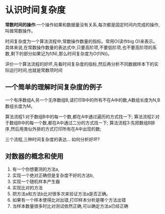 # 认识时间复杂度

**常数时间的操作**:一个操作如果和数据量没有关系,每次都是固定时间内完成的操作,叫做常数操作。

时间复杂度为一个算法流程中,常数操作数量的指标。常用O(读作big O)来表示。具体来说,在常数操作数量的表达式中,只要高阶项,不要低阶项,也不要高阶项的系数,剩下的部分如果记为f(N),那么时间复杂度为O(f(N))。

评价一个算法流程的好坏,先看时间复杂度的指标,然后再分析不同数据样本下的实际运行时间,也就是常数项时间


## 一个简单的理解时间复杂度的例子

一个有序数组A,另一个无序数组B,请打印B中的所有不在A中的数,A数组长度为N,B数组长度为M。

算法流程1:对于数组B中的每一个数,都在A中通过遍历的方式找一下;
算法流程2:对于数组B中的每一个数,都在A中通过二分的方式找一下;
算法流程3:先把数组B排序,然后用类似外排的方式打印所有在A中出现的数;

三个流程,三种时间复杂度的表达...
如何分析好坏?



## 对数器的概念和使用
1. 有一个你想要测的方法a,
2. 实现一个绝对正确但是复杂度不好的方法b,
3. 实现一个随机样本产生器
4. 实现比对的方法
5. 把方法a和方法b比对很多次来验证方法a是否正确。
6. 如果有一个样本使得比对出错,打印样本分析是哪个方法出错
7. 当样本数量很多时比对测试依然正确,可以确定方法a已经正确